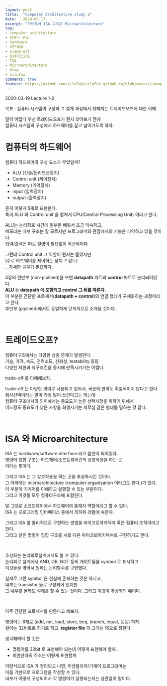 ```yaml
---
layout: post
title:  "Computer Architecture study 2"
date:   2020-05-17
excerpt: "하드웨어 ISA 그리고 Microarchitecture"
tag:
- computer architecture
- 컴퓨터 구조
- hardware
- 하드웨어
- trade-off
- 트레이드오프
- ISA
- Microarchitecture
- blog
- silofox
comments: true
feature: https://github.com/siloFoX/siloFoX.github.io/blob/master/images/computer-architecture/computer-architecture-feature.jpg?raw=true
---
```


2020-03-19 Lecture 1-2

목표 : 컴퓨터 시스템의 구성과 그 설계 과정에서 취해지는 트레이드오프에 대한 이해

말이 어렵다 우선 트레이드오프가 뭔지 찾아보기 전에<br>
컴퓨터 시스템의 구성에서 하드웨어를 짚고 넘어가도록 하자.

# 컴퓨터의 하드웨어 

컴퓨터 하드웨어의 구성 요소가 무었일까?
- ALU (산술/논리연산장치)
- Control unit (제어장치)
- Memory (기억장치)
- input (입력장치)
- output (출력장치)

흔히 이렇게 5개로 표현한다.<br>
특히 ALU 와 Control unit 을 합쳐서 CPU(Central Processing Unit) 이라고 한다.

ALU는 논리회로 시간에 일부분 배워서 조금 익숙하고, <br>
메모리는 내부 구조는 잘 모르지만 프로그래머의 관점에서의 기능은 파악하고 있을 것이다.<br>
입력/출력은 따로 설명이 필요없이 직관적이다.

그런데 Control unit 그 역할이 뭔지는 들었지만<br>
(주로 하드웨어를 제어하는 장치..? 정도)<br>
...자세한 공부가 필요하다.

4장의 전반부 (non-piplined)를 보면 <b>datapath</b> 파트와 <b>control</b> 파트로 분리되어있다.<br>
<b>ALU 는 <b>datapath</b> 에 포함되고 <b>control</b> 그 뒤를 따른다.</b><br>
이 부분은 간단한 프로세서(<b>datapath + control</b>)의 연결 형태가 구체화하는 과정이라고 한다.<br>
후반부 (piplined)에서도 동일하게 단계적으로 소개될 것이다.

<br>

# 트레이드오프?

컴퓨터구조에서는 다양한 상충 문제가 발생한다.<br>
기술, 가격, 속도, 전력소모, 신뢰성, testability 등등<br>
다양한 제한과 요구조건을 동시에 만족시키기는 어렵다.

>
trade-off 를 이해해보자.
>
trade-off 는 다양한 의미로 사용되고 있어서, 국문의 번역도 획일적이지 않다고 한다.<br>
취사선택이라는 말이 가장 많이 쓰인다고는 하는데<br>
컴퓨터 구조에서의 의미에서는 중요도가 높은 선택사항을 취하기 위해서<br>
어느정도 중요도가 낮은 사항을 희생시키는 제로섬 같은 형태를 말하는 것 같다.
>

<br>

# ISA 와 Microarchitecture

ISA 는 hardware/software interface 라고 첨언이 되어있다.<br>
명령어 집합 구조는  하드웨어/소프트웨어간의 상호작용을 하는 곳<br>
이라는 뜻이다.

그리고 ISA 는 그 상호작용을 하는 곳을 추상화시킨 것이다.<br>
그 아래에는 microarchitecture (computer organization 이라고도 한다.)가 있다.
이 부분이 기계어를 이해하고 실행할 수 있는 부분이다. <br>
그리고 이것들 모두 컴퓨터구조에 포함된다.

>
말 그대로 소프드웨어에서 하드웨어의 중재자 역할이라고 할 수 있다.<br>
ISA 는 프로그래밍 인터페이스 중에서 최하위 레벨에 속한다.
>
그리고 ISA 를 물리적으로 구현하는 방법을 마이크로아키텍쳐 혹은 컴퓨터 조직이라고 한다.<br>
그리고 같은 명령어 집합 구조를 서로 다른 마이크로아키텍쳐로 구현하기도 한다.
>

<br>

추상화는 논리회로설계에서도 볼 수 있다.<br>
논리회로 설계에서 AND, OR, NOT 등의 게이트들을 symbol 로 표시하고<br>
이것들을 엮어서 원하는 논리함수를 구현했다.

실제로 그런 symbol 은 현실에 존재하는 것은 아니고,<br> 
내부는 transistor 들로 구성되어 있지만<br>
그 내부를 몰라도 설계를 할 수 있는 것이다. 그리고 이것이 추상화의 예이다.

<br>

아주 간단한 프로세서를 만든다고 해보자.

명령어는 8개로 (add, nor, load, store, beq, branch, equal, 등등) 하자.<br>
길이는 32비트로 하기로 하고, <b>register file</b> 의 크기는 16으로 정한다.

생각해봐야 할 것은
- 명령어를 32bit 로 표현해야 되는데 어떻게 표현해야 할까.
- 피연산자의 주소는 어떻게 표현할까

이런식으로 ISA 가 정의되고 나면, 어셈블리어/기계어 프로그래머는<br>
이를 기반으로 프로그램을 작성할 수 있다.<br>
내부가 어떻게 구성되어서 각 명령어가 실행되는지는 상관없이 말이다.
